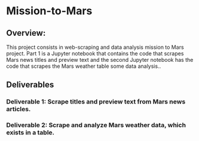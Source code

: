 # Mission-to-Mars
## Overview:
This project consists in web-scraping and data analysis mission to Mars project. Part 1 is a Jupyter notebook that contains the code that scrapes Mars news titles and preview text and the second Jupyter notebook has the code that scrapes the Mars weather table some data analysis..

## Deliverables

### Deliverable 1: Scrape titles and preview text from Mars news articles.

### Deliverable 2: Scrape and analyze Mars weather data, which exists in a table.
